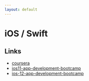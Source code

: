 ```yaml
---
layout: default
---
```


# iOS / Swift

## Links
- [coursera](https://www.coursera.org/specializations/app-development)
- [ios11-app-development-bootcamp](https://www.udemy.com/ios11-app-development-bootcamp/)
- [ios-12-app-development-bootcamp](https://www.udemy.com/ios-12-app-development-bootcamp/)

